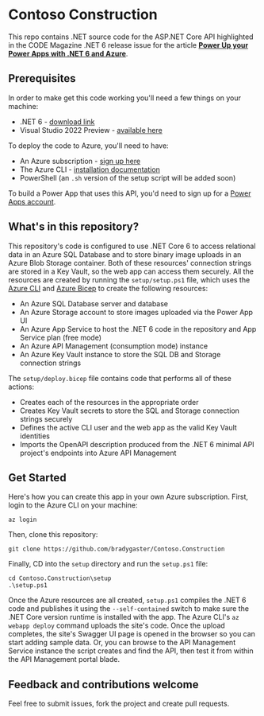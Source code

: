 # Contoso Construction

This repo contains .NET source code for the ASP.NET Core API highlighted in the CODE Magazine .NET 6 release issue for the article [**Power Up your Power Apps with .NET 6 and Azure**](https://www.codemag.com/article/2111102). 

## Prerequisites

In order to make get this code working you'll need a few things on your machine:

* .NET 6 - [download link](https://dotnet.microsoft.com/download)
* Visual Studio 2022 Preview - [available here](https://visualstudio.microsoft.com/vs/preview/)

To deploy the code to Azure, you'll need to have:

* An Azure subscription - [sign up here](https://azure.microsoft.com/free/)
* The Azure CLI - [installation documentation](https://docs.microsoft.com/cli/azure/install-azure-cli)
* PowerShell (an `.sh` version of the setup script will be added soon)

To build a Power App that uses this API, you'd need to sign up for a [Power Apps account](http://powerapps.microsoft.com/).

## What's in this repository?

This repository's code is configured to use .NET Core 6 to access relational data in an Azure SQL Database and to store binary image uploads in an Azure Blob Storage container. Both of these resources' connection strings are stored in a Key Vault, so the web app can access them securely. All the resources are created by running the `setup/setup.ps1` file, which uses the [Azure CLI](https://docs.microsoft.com/cli/azure/install-azure-cli) and [Azure Bicep](https://docs.microsoft.com/azure/azure-resource-manager/bicep/overview) to create the following resources:

* An Azure SQL Database server and database
* An Azure Storage account to store images uploaded via the Power App UI
* An Azure App Service to host the .NET 6 code in the repository and App Service plan (free mode)
* An Azure API Management (consumption mode) instance
* An Azure Key Vault instance to store the SQL DB and Storage connection strings

The `setup/deploy.bicep` file contains code that performs all of these actions:

* Creates each of the resources in the appropriate order
* Creates Key Vault secrets to store the SQL and Storage connection strings securely
* Defines the active CLI user and the web app as the valid Key Vault identities
* Imports the OpenAPI description produced from the .NET 6 minimal API project's endpoints into Azure API Management

## Get Started

Here's how you can create this app in your own Azure subscription. First, login to the Azure CLI on your machine:

```
az login
```

Then, clone this repository:

```
git clone https://github.com/bradygaster/Contoso.Construction
```

Finally, CD into the `setup` directory and run the `setup.ps1` file:

```
cd Contoso.Construction\setup
.\setup.ps1
``` 

Once the Azure resources are all created, `setup.ps1` compiles the .NET 6 code and publishes it using the `--self-contained` switch to make sure the .NET Core version runtime is installed with the app. The Azure CLI's `az webapp deploy` command uploads the site's code. Once the upload completes, the site's Swagger UI page is opened in the browser so you can start adding sample data. Or, you can browse to the API Management Service instance the script creates and find the API, then test it from within the API Management portal blade.

## Feedback and contributions welcome

Feel free to submit issues, fork the project and create pull requests. 
